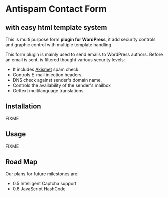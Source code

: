 # Antispam Contact Form #
## with easy html template system ##

This is multi purpose form **plugin for WordPress**, it add security controls and graphic control with multiple template handling.

This form plugin is mainly used to send emails to WordPress authors. Before an email is sent, is filtered thought various security levels:

  * It includes [Akismet](http://akismet.com) spam check.
  * Controls E-mail injection headers.
  * DNS check against sender's domain name.
  * Controls the availability of the sender's mailbox
  * Gettext multilanguage translations

## Installation ##

FIXME

## Usage ##

FIXME

## Road Map ##
Our plans for future milestones are:
  * 0.5 Intelligent Captcha support
  * 0.6 JavaScript HashCode
